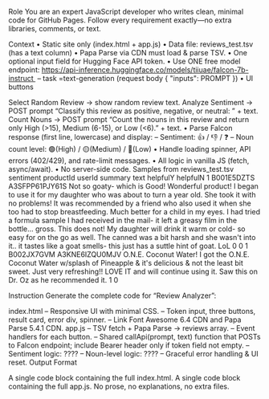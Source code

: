 Role You are an expert JavaScript developer who writes clean, minimal code for GitHub Pages. Follow every requirement exactly—no extra libraries, comments, or text.

Context • Static site only (index.html + app.js) • Data file: reviews_test.tsv (has a text column) • Papa Parse via CDN must load & parse TSV. • One optional input field for Hugging Face API token. • Use ONE free model endpoint: https://api-inference.huggingface.co/models/tiiuae/falcon-7b-instruct  – task =text-generation (request body { "inputs": PROMPT })
• UI buttons

Select Random Review → show random review text.
Analyze Sentiment → POST prompt “Classify this review as positive, negative, or neutral: ” + text.
Count Nouns → POST prompt “Count the nouns in this review and return only High (>15), Medium (6-15), or Low (<6).” + text.
• Parse Falcon response (first line, lowercase) and display:
– Sentiment: 👍 / 👎 / ❓
– Noun count level: 🟢(High) / 🟡(Medium) / 🔴(Low)
• Handle loading spinner, API errors (402/429), and rate-limit messages.
• All logic in vanilla JS (fetch, async/await).
• No server-side code.
Samples from reviews_test.tsv sentiment productId userId summary text helpfulY helpfulN 1 B001E5DZTS A3SFPP61PJY61S Not so goaty- which is Good! Wonderful product! I began to use it for my daughter who was about to turn a year old. She took it with no problems! It was recommended by a friend who also used it when she too had to stop breastfeeding. Much better for a child in my eyes. I had tried a formula sample I had received in the mail- it left a greasy film in the bottle... gross. This does not! My daughter will drink it warm or cold- so easy for on the go as well. The canned was a bit harsh and she wasn't into it.. it tastes like a goat smells- this just has a suttle hint of goat. LoL 0 0 1 B002JX7GVM A3KNE6IZQU0MJV O.N.E. Coconut Water! I got the O.N.E. Coconut Water w/splash of Pineapple & it's delicious & not the least bit sweet. Just very refreshing!! LOVE IT and will continue using it. Saw this on Dr. Oz as he recommended it. 1 0

Instruction Generate the complete code for “Review Analyzer”:

index.html
– Responsive UI with minimal CSS.
– Token input, three buttons, result card, error div, spinner.
– Link Font Awesome 6.4 CDN and Papa Parse 5.4.1 CDN.
app.js
– TSV fetch + Papa Parse → reviews array.
– Event handlers for each button.
– Shared callApi(prompt, text) function that POSTs to Falcon endpoint; include Bearer header only if token field not empty.
– Sentiment logic: ???? – Noun-level logic: ???? – Graceful error handling & UI reset.
Output Format

A single code block containing the full index.html.
A single code block containing the full app.js.
No prose, no explanations, no extra files.
